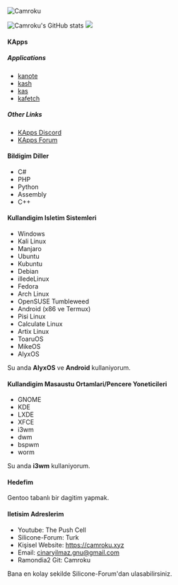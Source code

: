 <p align="left"> <img src="https://komarev.com/ghpvc/?username=Camroku&label=Profile%20views&color=0e75b6&style=flat" alt="Camroku" /> </p>
<img src="https://github-readme-stats.vercel.app/api?username=camroku&theme=gruvbox" alt="Camroku's GitHub stats" />
<img src="https://github-profile-trophy-iota.vercel.app/?username=Camroku&theme=apprentice" />

#### KApps
##### Applications
* [kanote](https://github.com/Camroku/kanote)
* [kash](https://github.com/Camroku/kash)
* [kas](https://github.com/Camroku/kas)
* [kafetch](https://github.com/Camroku/kafetch)

##### Other Links
* [KApps Discord](https://discord.gg/umXVyvMdbN)
* [KApps Forum](https://kapps.camroku.xyz/)

#### Bildigim Diller
* C#
* PHP
* Python
* Assembly
* C++

#### Kullandigim Isletim Sistemleri
* Windows
* Kali Linux
* Manjaro
* Ubuntu
* Kubuntu
* Debian
* illedeLinux
* Fedora
* Arch Linux
* OpenSUSE Tumbleweed
* Android (x86 ve Termux)
* Pisi Linux
* Calculate Linux
* Artix Linux
* ToaruOS
* MikeOS
* AlyxOS

Su anda **AlyxOS** ve **Android** kullaniyorum.

#### Kullandigim Masaustu Ortamlari/Pencere Yoneticileri
* GNOME
* KDE
* LXDE
* XFCE
* i3wm
* dwm
* bspwm
* worm

Su anda **i3wm** kullaniyorum.

#### Hedefim
Gentoo tabanlı bir dagitim yapmak.

#### Iletisim Adreslerim
* Youtube: The Push Cell
* Silicone-Forum: Turk
* Kişisel Website: https://camroku.xyz
* Email: cinaryilmaz.gnu@gmail.com
* Ramondia2 Git: Camroku

Bana en kolay sekilde Silicone-Forum'dan ulasabilirsiniz.
